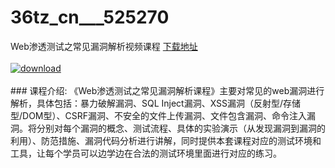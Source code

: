 # 36tz_cn___525270
Web渗透测试之常见漏洞解析视频课程
[下载地址](http://www.36tz.cn/article/525270 "下载地址")
<br/></br>[![download](http://36tz.cn/muke_img/2019_06_1-49-300x178.png "下载地址")](http://www.36tz.cn/article/525270 "下载地址")
<br/></br>### 课程介绍:
《Web渗透测试之常见漏洞解析课程》主要对常见的web漏洞进行解析，具体包括：暴力破解漏洞、SQL Inject漏洞、XSS漏洞（反射型/存储型/DOM型）、CSRF漏洞、不安全的文件上传漏洞、文件包含漏洞、命令注入漏洞。将分别对每个漏洞的概念、测试流程、具体的实验演示（从发现漏洞到漏洞的利用）、防范措施、漏洞代码分析进行讲解，同时提供本套课程对应的测试环境和工具，让每个学员可以边学边在合法的测试环境里面进行对应的练习。


